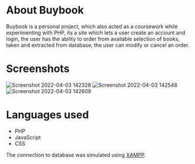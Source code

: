 # About Buybook

Buybook is a personal project, which also acted as a coursework while experimenting with PHP, its a site which lets a user create an account and login, 
the user has the ability to order from available selection of books, taken and extracted from database, the user can modify or cancel an order.

# Screenshots
![Screenshot 2022-04-03 142328](https://user-images.githubusercontent.com/64515038/161426715-8fe2bf72-6afc-4a94-89ed-df37284646bf.png)
![Screenshot 2022-04-03 142548](https://user-images.githubusercontent.com/64515038/161426718-63a99435-66d5-49cd-9b29-f4073791f792.png)
![Screenshot 2022-04-03 142609](https://user-images.githubusercontent.com/64515038/161426719-8d48d243-5312-4dcc-b51b-87bce2a0ef5b.png)

# Languages used
* PHP
* JavaScript
* CSS

The connection to database was simulated using [XAMPP](https://www.apachefriends.org/index.html).
